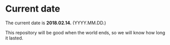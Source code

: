 # Current date

The current date is **2018.02.14.** (YYYY.MM.DD.)

This repository will be good when the world ends, so we will know how long it lasted.